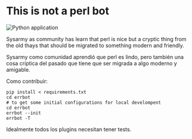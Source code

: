 # This is not a perl bot

![Python application](https://github.com/sysarmy/notperlbot/workflows/Python%20application/badge.svg)

Sysarmy as community has learn that perl is nice but a cryptic thing from the old thays that should be migrated to something modern and friendly.

Sysarmy como comunidad aprendió que perl es lindo, pero también una cosa críptica del pasado que tiene que ser migrada a algo moderno y amigable.

Como contribuir:

```
pip install < requirements.txt
cd errbot
# to get some initial configurations for local develompent
cd errbot
errbot --init
errbot -T
```

Idealmente todos los plugins necesitan tener tests.
